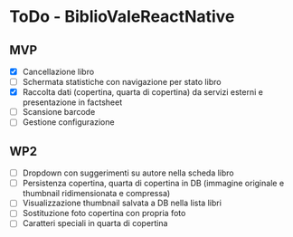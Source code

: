 # ToDo - BiblioValeReactNative
## MVP
- [x] Cancellazione libro
- [ ] Schermata statistiche con navigazione per stato libro
- [x] Raccolta dati (copertina, quarta di copertina) da servizi esterni e presentazione in factsheet
- [ ] Scansione barcode
- [ ] Gestione configurazione

## WP2
- [ ] Dropdown con suggerimenti su autore nella scheda libro
- [ ] Persistenza copertina, quarta di copertina in DB (immagine originale e thumbnail ridimensionata e compressa)
- [ ] Visualizzazione thumbnail salvata a DB nella lista libri
- [ ] Sostituzione foto copertina con propria foto
- [ ] Caratteri speciali in quarta di copertina
